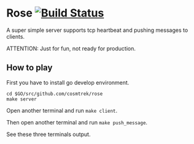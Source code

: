 # Rose [![Build Status](https://travis-ci.org/cosmtrek/rose.svg?branch=master)](https://travis-ci.org/cosmtrek/rose)

A super simple server supports tcp heartbeat and pushing messages to clients.

ATTENTION: Just for fun, not ready for production.

## How to play

First you have to install go develop environment.

```
cd $GO/src/github.com/cosmtrek/rose
make server
```

Open another terminal and run `make client`.

Then open another terminal and run `make push_message`.

See these three terminals output.
